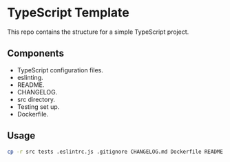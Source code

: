 # TypeScript Template

This repo contains the structure for a simple TypeScript project.

## Components
- TypeScript configuration files.
- eslinting.
- README.
- CHANGELOG.
- src directory.
- Testing set up.
- Dockerfile.

## Usage

```sh
cp -r src tests .eslintrc.js .gitignore CHANGELOG.md Dockerfile README.md package* tsconfig* /path/to/target/directory/
```
